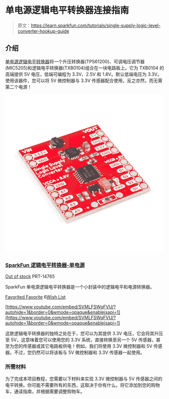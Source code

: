 # 单电源逻辑电平转换器连接指南

> 原文：<https://learn.sparkfun.com/tutorials/single-supply-logic-level-converter-hookup-guide>

## 介绍

[单电源逻辑电平转换器](https://www.sparkfun.com/products/14765)将一个升压转换器(TPS61200)、可调电压调节器(MIC5205)和逻辑电平转换器(TXB0104)组合在一块电路板上。它为 TXB0104 的高端提供 5V 电压，低端可编程为 3.3V、2.5V 和 1.8V。默认低端电压为 3.3V。使用该器件，您可以将 5V 微控制器与 3.3V 传感器配合使用，反之亦然，而无需第二个电源！

[![SparkFun Logic Level Converter - Single Supply](img/c4e831040713f7e8ce6d0ac8a86ef540.png)](https://www.sparkfun.com/products/14765) 

### [SparkFun 逻辑电平转换器-单电源](https://www.sparkfun.com/products/14765)

[Out of stock](https://learn.sparkfun.com/static/bubbles/ "out of stock") PRT-14765

SparkFun 单电源逻辑电平转换器是一个小封装中的逻辑电平和电源转换器。

[Favorited Favorite](# "Add to favorites") 6[Wish List](# "Add to wish list")

[https://www.youtube.com/embed/SVMLFSWqFVU/?autohide=1&border=0&wmode=opaque&enablejsapi=1](https://www.youtube.com/embed/SVMLFSWqFVU/?autohide=1&border=0&wmode=opaque&enablejsapi=1)

这款逻辑电平转换器的独特之处在于，您可以为其提供 3.3V 电压，它会将其升压至 5V，这意味着您可以使用您的 3.3V 系统，直接转换至另一个 5V 传感器，甚至为您的传感器或其它电路板供电！例如，我们将使用 3.3V 微控制器和 5V 传感器。不过，您仍然可以将该板与 5V 微控制器和 3.3V 传感器一起使用。

### 所需材料

为了完成本项目教程，您需要以下材料来实现 3.3V 微控制器与 5V 传感器之间的电平转换。你可能不需要所有的东西，这取决于你有什么。将它添加到您的购物车，通读指南，并根据需要调整购物车。